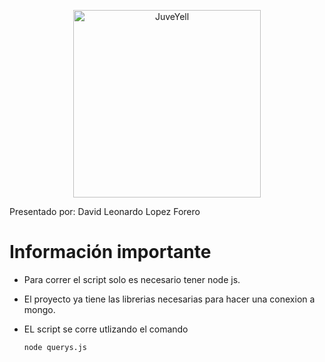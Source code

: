<div>
<p style = 'text-align:center;'>
<img src="https://yt3.ggpht.com/ytc/AKedOLSMd2hyZPc9YzCrWY4XpGEQwrgXblzvBFu3843d=s900-c-k-c0x00ffffff-no-rj" alt="JuveYell" width="300px">
</p>
</div> 

Presentado por: David Leonardo Lopez Forero

# Información importante

- Para correr el script solo es necesario tener node js.
- El proyecto ya tiene las librerias necesarias para hacer una conexion a mongo. 
- EL script se corre utlizando el comando

      node querys.js



